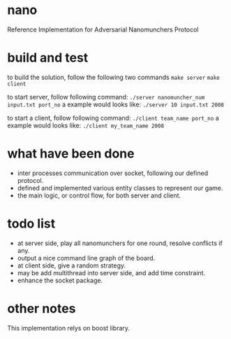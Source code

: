 nano
====

Reference Implementation for Adversarial Nanomunchers Protocol


build and test
==

to build the solution, follow the following two commands
`make server`
`make client`

to start server, follow following command:
`./server nanomuncher_num input.txt port_no`
a example would looks like:
`./server 10 input.txt 2008`

to start a client, follow following command: 
`./client team_name port_no`
a example would looks like:
`./client my_team_name 2008`


what have been done
==

* inter processes communication over socket, following our defined protocol.
* defined and implemented various entity classes to represent our game.
* the main logic, or control flow, for both server and client.


todo list
==

* at server side, play all nanomunchers for one round, resolve conflicts if any.
* output a nice command line graph of the board.
* at client side, give a random strategy.
* may be add multithread into server side, and add time constraint. 
* enhance the socket package.


other notes
==

This implementation relys on boost library.
